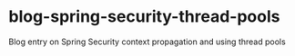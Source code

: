 # blog-spring-security-thread-pools
Blog entry on Spring Security context propagation and using thread pools
